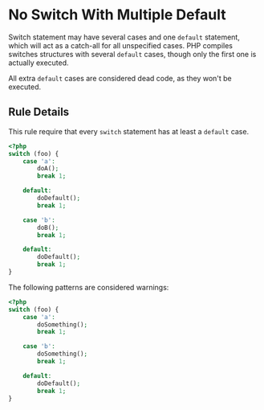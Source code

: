 <!-- Good Practices -->
# No Switch With Multiple Default

Switch statement may have several cases and one `default` statement, which will act as a catch-all for all unspecified cases. PHP compiles switches structures with several `default` cases, though only the first one is actually executed. 

All extra `default` cases are considered dead code, as they won't be executed. 

## Rule Details

This rule require that every `switch` statement has at least a `default` case. 

```php
<?php
switch (foo) {
    case 'a':
        doA();
        break 1;

    default:
        doDefault();
        break 1;

    case 'b':
        doB();
        break 1;

    default:
        doDefault();
        break 1;
}

```

The following patterns are considered warnings:

```php
<?php
switch (foo) {
    case 'a':
        doSomething();
        break 1;

    case 'b':
        doSomething();
        break 1;

    default:
        doDefault();
        break 1;
}

```

